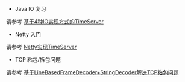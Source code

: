 * Java IO 复习

请参考 [基于4种IO实现方式的TimeServer](../sources/io/readme.md)

* Netty 入门

请参考 [Netty实现TimeServer](../sources/netty-guide/readme.md)

* TCP 粘包/拆包问题

请参考 [基于LineBasedFrameDecoder+StringDecoder解决TCP粘包问题](../sources/netty-guide/readme.md/#stickunpackresolved)